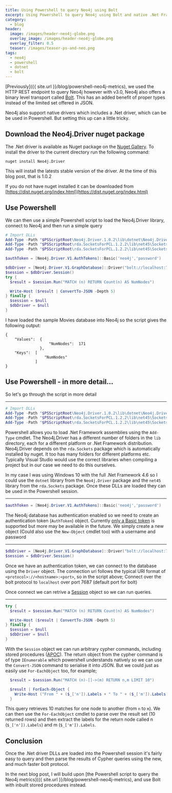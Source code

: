 ```yaml
---
title: Using Powershell to query Neo4j using Bolt
excerpt: Using Powershell to query Neo4j using Bolt and native .Net Framework Graph Database driver
category:
  - blog
header:
  image: /images/header-neo4j-globe.png
  overlay_image: /images/header-neo4j-globe.png
  overlay_filter: 0.5
  teaser: /images/teaser-ps-and-neo.png
tags:
  - neo4j
  - powershell
  - dotnet
  - bolt
---
```


[Previously]({{ site.url }}/blog/powershell-neo4j-metrics), we used the HTTP REST endpoint to query Neo4j however with v3.0, Neo4j also offers a binary level transport called [Bolt](https://neo4j.com/docs/developer-manual/current/terminology/#term-bolt).  This has an added benefit of proper types instead of the limited set offered in JSON.

Neo4j also support native drivers which includes a .Net driver, which can be be used in Powershell.  But setting this up can a little tricky.

## Download the Neo4j.Driver nuget package

The .Net driver is available as Nuget package on the [Nuget Gallery](https://www.nuget.org/packages/Neo4j.Driver).  To install the driver to the current directory run the following command:

``` batch
nuget install Neo4j.Driver
```

This will install the latests stable version of the driver.  At the time of this blog post, that is 1.0.2

If you do not have nuget installed it can be downloaded from [https://dist.nuget.org/index.html](https://dist.nuget.org/index.html)


## Use Powershell 

We can then use a simple Powershell script to load the Neo4j.Driver library, connect to Neo4j and then run a simple query

``` powershell
# Import DLLs
Add-Type -Path "$PSScriptRoot\Neo4j.Driver.1.0.2\lib\dotnet\Neo4j.Driver.dll"
Add-Type -Path "$PSScriptRoot\rda.SocketsForPCL.1.2.2\lib\net45\Sockets.Plugin.Abstractions.dll"
Add-Type -Path "$PSScriptRoot\rda.SocketsForPCL.1.2.2\lib\net45\Sockets.Plugin.dll"

$authToken = [Neo4j.Driver.V1.AuthTokens]::Basic('neo4j','password')

$dbDriver = [Neo4j.Driver.V1.GraphDatabase]::Driver("bolt://localhost:7687",$authToken)
$session = $dbDriver.Session()
try {
  $result = $session.Run("MATCH (n) RETURN Count(n) AS NumNodes")

  Write-Host ($result | ConvertTo-JSON -Depth 5)
} finally {
  $session = $null
  $dbDriver = $null
}
```

I have loaded the sample Movies database into Neo4j so the script gives the following output:

```
{                                           
    "Values":  {                            
                   "NumNodes":  171         
               },                           
    "Keys":  [                              
                 "NumNodes"                 
             ]                              
}
```

## Use Powershell - in more detail...

So let's go through the script in more detail

---

``` powershell
# Import DLLs
Add-Type -Path "$PSScriptRoot\Neo4j.Driver.1.0.2\lib\dotnet\Neo4j.Driver.dll"
Add-Type -Path "$PSScriptRoot\rda.SocketsForPCL.1.2.2\lib\net45\Sockets.Plugin.Abstractions.dll"
Add-Type -Path "$PSScriptRoot\rda.SocketsForPCL.1.2.2\lib\net45\Sockets.Plugin.dll"
```

Powershell allows you to load .Net Framework assemblies using the `Add-Type` cmdlet.  The Neo4j.Driver has a different number of folders in the `lib` directory, each for a different platform or .Net Framework distribution.  Neo4j.Driver depends on the `rda.Sockets` package which is automatically installed by nuget.  It too has many folders for different platforms etc.  Typically Visual Studio would use the correct libraries when compiling a project but in our case we need to do this ourselves.

In my case I was using Windows 10 with the full .Net Framework 4.6 so I could use the `dotnet` library from the `Neo4j.Driver` package and the `net45` library from the `rda.Sockets` package.  Once these DLLs are loaded they can be used in the Powershell session.

---

``` powershell
$authToken = [Neo4j.Driver.V1.AuthTokens]::Basic('neo4j','password')
```

The Neo4j database has authentication enabled so we need to create an authentication token (`AuthToken`) object.  Currently [only a Basic token](https://github.com/neo4j/neo4j-dotnet-driver/blob/1.0/Neo4j.Driver/Neo4j.Driver/V1/IAuthToken.cs#L53-L70) is supported but more may be available in the future.  We simply create a new object (Could also use the `New-Object` cmdlet too) with a username and password

---

``` powershell
$dbDriver = [Neo4j.Driver.V1.GraphDatabase]::Driver("bolt://localhost:7687",$authToken)
$session = $dbDriver.Session()
```

Once we have an authentication token, we can connect to the database using the `Driver` object.  The connection uri follows the typical URI format of `<protocol>://<hostname>:<port>`, so in the script above; Connect over the bolt protocol to `localhost` over port 7687 (default port for bolt)

Once connect we can retrive a [Session](https://github.com/neo4j/neo4j-dotnet-driver/blob/1.0/Neo4j.Driver/Neo4j.Driver/V1/IDriver.cs#L37-L45) object so we can run queries.

---

``` powershell
try {
  $result = $session.Run("MATCH (n) RETURN Count(n) AS NumNodes")

  Write-Host ($result | ConvertTo-JSON -Depth 5)
} finally {
  $session = $null
  $dbDriver = $null
}
```

With the `Session` object we can run arbitrary cypher commands, including stored procedures ([APOC](https://neo4j.com/blog/intro-user-defined-procedures-apoc/)).  The return object from the cypher command is of type `IEnumerable` which powershell understands natively so we can use the `Convert-JSON` command to serialise it into JSON.  But we could just as easily use `For-EachObject` too, for example;

``` powershell
  $result = $session.Run("MATCH (n)-[]->(m) RETURN n,m LIMIT 10")

  $result | ForEach-Object {
    Write-Host ("From " + ($_['n']).Labels + " To " + ($_['m']).Labels)
  }
```

This query retrieves 10 matches for one node to another (from `n` to `m`).  We can then use the `For-EachObject` cmdlet to parse over the result set (10 returned rows) and then extract the labels for the return node called n (`$_['n']).Labels`) and m (`$_['m']).Labels`.


## Conclusion

Once the .Net driver DLLs are loaded into the Powershell session it's fairly easy to query and then parse the results of Cypher queries using the new, and much faster bolt protocol.

In the next blog post, I will build upon [the Powershell script to query the Neo4j metrics]({{ site.url }}/blog/powershell-neo4j-metrics), and use Bolt with inbuilt stored procedures instead.
